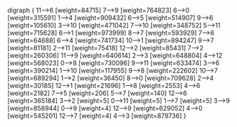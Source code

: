 digraph {
11——>6 [weight=84715]
7——>9 [weight=764823]
6——>0 [weight=315591]
1——>4 [weight=909432]
6——>5 [weight=514907]
9——>6 [weight=105610]
3——>10 [weight=471042]
7——>10 [weight=348752]
5——>11 [weight=715628]
6——>1 [weight=973999]
8——>7 [weight=593929]
7——>6 [weight=64688]
6——>4 [weight=741734]
10——>1 [weight=894247]
9——>7 [weight=81181]
2——>11 [weight=75418]
12——>2 [weight=85431]
7——>2 [weight=260306]
11——>9 [weight=640614]
2——>3 [weight=648804]
4——>12 [weight=568023]
0——>8 [weight=730096]
9——>11 [weight=633474]
3——>6 [weight=390214]
1——>10 [weight=117955]
9——>8 [weight=222602]
10——>7 [weight=689294]
1——>2 [weight=36450]
8——>0 [weight=709628]
2——>4 [weight=30185]
12——>1 [weight=21696]
1——>8 [weight=2553]
4——>6 [weight=2182]
7——>5 [weight=206]
5——>7 [weight=140]
12——>6 [weight=365184]
3——>2 [weight=5]
0——>11 [weight=5]
1——>7 [weight=5]
3——>9 [weight=858944]
0——>9 [weight=4]
12——>9 [weight=629052]
4——>0 [weight=545201]
12——>7 [weight=4]
4——>3 [weight=879736]
}